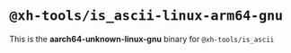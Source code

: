 # `@xh-tools/is_ascii-linux-arm64-gnu`

This is the **aarch64-unknown-linux-gnu** binary for `@xh-tools/is_ascii`
